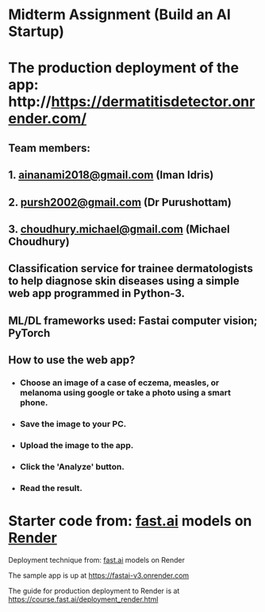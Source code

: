 # Midterm Assignment (Build an AI Startup)

# The production deployment of the app: http://https://dermatitisdetector.onrender.com/

## Team members: 
## 1. ainanami2018@gmail.com (Iman Idris)
## 2. pursh2002@gmail.com (Dr Purushottam)
## 3. choudhury.michael@gmail.com (Michael Choudhury)

## Classification service for trainee dermatologists to help diagnose skin diseases using a simple web app programmed in Python-3.
## ML/DL frameworks used: Fastai computer vision; PyTorch

## How to use the web app?
- ### Choose an image of a case of eczema, measles, or melanoma using google or take a photo using a smart phone.
- ### Save the image to your PC.
- ### Upload the image to the app.
- ### Click the 'Analyze' button.
- ### Read the result.

# Starter code from: [fast.ai](https://www.fast.ai) models on [Render](https://render.com)

Deployment technique from: [fast.ai](https://github.com/fastai/fastai) models on Render

The sample app is up at https://fastai-v3.onrender.com

The guide for production deployment to Render is at https://course.fast.ai/deployment_render.html
